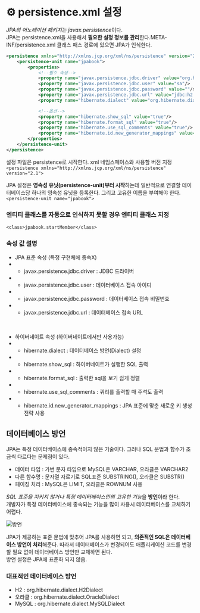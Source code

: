 # ⚙ persistence.xml 설정
*JPA의 어노테이션 패키지는 javax.persistence*이다.   
JPA는 persistence.xml을 사용해서 **필요한 설정 정보를 관리**한다.META-INF/persistence.xml 클래스 패스 경로에 있으면 JPA가 인식한다.
```xml
<persistence xmlns="http://xmlns.jcp.org/xml/ns/persistence" version="2.1">
    <persistence-unit name="jpabook">
        <properties>
            <!--필수 속성-->
            <property name="javax.persistence.jdbc.driver" value="org.h2.Driver"/>
            <property name="javax.persistence.jdbc.user" value="sa"/>
            <property name="javax.persistence.jdbc.password" value=""/>
            <property name="javax.persistence.jdbc.url" value="jdbc:h2:tcp://localhost/~/test/"/>
            <property name="hibernate.dialect" value="org.hibernate.dialect.H2Dialect"/>

            <!--옵션-->
            <property name="hibernate.show_sql" value="true"/>
            <property name="hibernate.format_sql" value="true"/>
            <property name="hibernate.use_sql_comments" value="true"/>
            <property name="hibernate.id.new_generator_mappings" value="true"/>
        </properties>
    </persistence-unit>
</persistence>
```

설정 파일은 persistence로 시작한다. xml 네임스페이스와 사용할 버전 지정   
`<persistence xmlns="http://xmlns.jcp.org/xml/ns/persistence" version="2.1">`   

JPA 설정은 **영속성 유닛(persistence-unit)부터 시작**하는데 일반적으로 연결할 데이터베이스당 하나의 영속성 유닛을 등록한다. 그리고 고유한 이름을 부여해야 한다.
`<persistence-unit name="jpabook">`

### 엔티티 클래스를 자동으로 인식하지 못할 경우 엔티티 클래스 지정
`<class>jpabook.startMember</class>`

### 속성 값 설명
- JPA 표준 속성 (특정 구현체에 종속X)
- - javax.persistence.jdbc.driver : JDBC 드라이버
- - javax.persistence.jdbc.user : 데이터베이스 접속 아이디
- - javax.persistence.jdbc.password : 데이터베이스 접속 비밀번호
- - javax.persistence.jdbc.url : 데이터베이스 접속 URL

<br>

- 하이버네이트 속성 (하이버네이트에서만 사용가능)
- - hibernate.dialect : 데이터베이스 방언(Dialect) 설정
- - hibernate.show_sql : 하이버네이트가 실행한 SQL 출력
- - hibernate.format_sql : 출력한 sql을 보기 쉽게 정렬
- - hibernate.use_sql_comments : 쿼리를 출력할 때 주석도 출력
- - hibernate.id.new_generator_mappings : JPA 표준에 맞춘 새로운 키 생성 전략 사용

## 데이터베이스 방언
JPA는 특정 데이터베이스에 종속적이지 않은 기술이다. 그러나 SQL 문법과 함수가 조금씩 다르다는 문제점이 있다.
- 데이터 타입 : 가변 문자 타입으로 MySQL은 VARCHAR, 오라클은 VARCHAR2
- 다른 함수명 : 문자열 자르기로 SQL표준 SUBSTRING(), 오라클은 SUBSTR()
- 페이징 처리 : MySQL은 LIMIT, 오라클은 ROWNUM 사용   

*SQL 표준을 지키지 않거나 특정 데이터베이스만의 고유한 기능*을 **방언**이라 한다.   
개발자가 특정 데이터베이스에 종속되는 기능을 많이 사용시 데이터베이스를 교체하기 어렵다.

![방언](https://blog.kakaocdn.net/dn/cunU3I/btqEGTU1B8W/cEefmBqjuHKKbsSgQykj7k/img.png)

JPA가 제공하는 표준 문법에 맞추어 JPA를 사용하면 되고, **의존적인 SQL은 데이터베이스 방언이 처리**해준다. 따라서 데이터베이스가 변경되어도 애플리케이션 코드를 변경할 필요 없이 데이터베이스 방언만 교체하면 된다.   
방언 설정은 JPA에 표준화 되지 않음.

### 대표적인 데이터베이스 방언
- H2 : org.hibernate.dialect.H2Dialect
- 오라클 : org.hibernate.dialect.OracleDialect
- MySQL : org.hibernate.dialect.MySQLDialect

